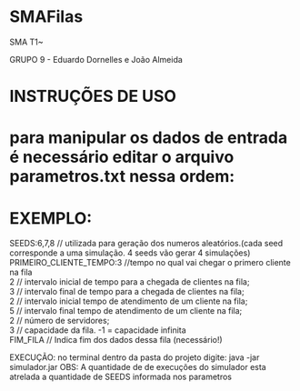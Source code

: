 # SMAFilas
SMA T1~

GRUPO 9 - Eduardo Dornelles e João Almeida

# INSTRUÇÕES DE USO
# para manipular os dados de entrada é necessário editar o arquivo parametros.txt nessa ordem:
# EXEMPLO:

SEEDS:6,7,8 // utilizada para geração dos numeros aleatórios.(cada seed corresponde a uma simulação. 4 seeds vão gerar 4 simulações)
<br />PRIMEIRO_CLIENTE_TEMPO:3 //tempo no qual vai chegar o primero cliente na fila
<br />2 // intervalo inicial de tempo  para a chegada de clientes na fila;
<br />3 // intervalo final de tempo  para a chegada de clientes na fila;
<br />2 // intervalo inicial tempo de atendimento de um cliente na fila;
<br />5 // intervalo final tempo de atendimento de um cliente na fila;
<br />2 // número de servidores;
<br />3 // capacidade da fila. -1 = capacidade infinita
<br />FIM_FILA // Indica fim dos dados dessa fila (necessário!)

EXECUÇÃO:
no terminal dentro da pasta do projeto digite:
java -jar simulador.jar
OBS: A quantidade de de execuções do simulador esta atrelada a quantidade de SEEDS informada nos parametros

